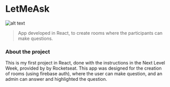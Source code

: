 # LetMeAsk

![alt text](https://i.imgur.com/UX24E9D.png)

> App developed in React, to create rooms where the participants can make questions.

### About the project

This is my first project in React, done with the instructions in the Next Level Week, provided by by Rocketseat. This app was designed for the creation of rooms (using firebase auth), where the user can make question, and an admin can answer and highlighted the question.

